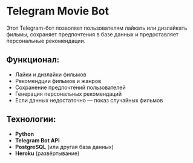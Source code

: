 # Telegram Movie Bot

Этот Telegram-бот позволяет пользователям лайкать или дизлайкать фильмы, сохраняет предпочтения в базе данных и предоставляет персональные рекомендации.

## Функционал:
- Лайки и дизлайки фильмов 
- Рекомендции фильмов и жанров
- Сохранение предпочтений пользователей  
- Генерация персональных рекомендаций  
- Если данных недостаточно — показ случайных фильмов  

## Технологии:
- **Python**  
- **Telegram Bot API**  
- **PostgreSQL** (или другая база данных)  
- **Heroku** (развёртывание)
